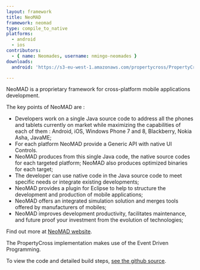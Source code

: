 ```yaml
---
layout: framework
title: NeoMAD
framework: neomad
type: compile_to_native
platforms:
  - android
  - ios
contributors:
  - { name: Neomades, username: nmingo-neomades }
downloads:
  android: 'https://s3-eu-west-1.amazonaws.com/propertycross/PropertyCross-neomad-bef7a9b1ead5be19a932698168cdccf55aa8aabc.apk'

---
```


NeoMAD is a proprietary framework for cross-platform mobile applications development.

The key points of NeoMAD are :

* Developers work on a single Java source code to address all the phones and tablets currently on market while maximizing the capabilities of each of them : Android, iOS, Windows Phone 7 and 8, Blackberry, Nokia Asha, JavaME;
* For each platform NeoMAD provide a Generic API with native UI Controls. 
* NeoMAD produces from this single Java code, the native source codes for each targeted platform; NeoMAD also produces optimized binaries for each target;
* The developer can use native code in the Java source code to meet specific needs or integrate existing developments;
* NeoMAD provides a plugin for Eclipse to help to structure the development and production of mobile applications;
* NeoMAD offers an integrated simulation solution and merges tools offered by manufacturers of mobiles;
* NeoMAD improves development productivity, facilitates maintenance, and future proof your investment from the evolution of technologies;

Find out more at [NeoMAD website](http://www.neomades.com). 


The PropertyCross implementation makes use of the Event Driven Programming. 



To view the code and detailed build steps, <a href='{{ site.githuburl }}/tree/master/neomad'>see the github source</a>.